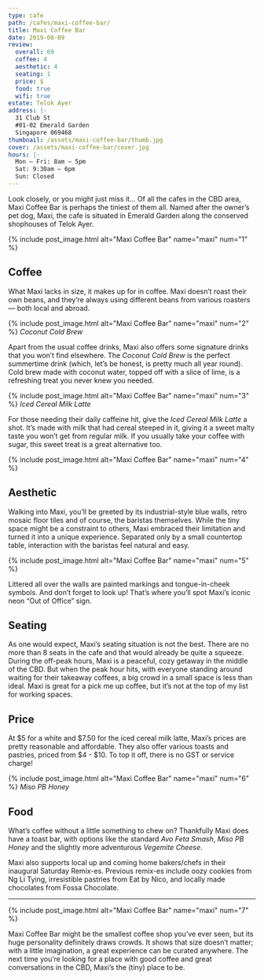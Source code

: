 ```yaml
---
type: cafe
path: /cafes/maxi-coffee-bar/
title: Maxi Coffee Bar
date: 2019-08-09
review:
  overall: 69
  coffee: 4
  aesthetic: 4
  seating: 1
  price: $
  food: true
  wifi: true
estate: Telok Ayer
address: |-
  31 Club St
  #01-02 Emerald Garden
  Singapore 069468
thumbnail: /assets/maxi-coffee-bar/thumb.jpg
cover: /assets/maxi-coffee-bar/cover.jpg
hours: |-
  Mon – Fri: 8am – 5pm
  Sat: 9:30am – 6pm
  Sun: Closed
---
```


Look closely, or you might just miss it… Of all the cafes in the CBD area, Maxi Coffee Bar is perhaps the tiniest of them all<!--more-->. Named after the owner’s pet dog, Maxi, the cafe is situated in Emerald Garden along the conserved shophouses of Telok Ayer.

{% include post_image.html
  alt="Maxi Coffee Bar"
  name="maxi"
  num="1"
%}

## Coffee

What Maxi lacks in size, it makes up for in coffee. Maxi doesn’t roast their own beans, and they’re always using different beans from various roasters — both local and abroad.

{% include post_image.html
  alt="Maxi Coffee Bar"
  name="maxi"
  num="2"
%}
_Coconut Cold Brew_

Apart from the usual coffee drinks, Maxi also offers some signature drinks that you won’t find elsewhere. The _Coconut Cold Brew_ is the perfect summertime drink (which, let’s be honest, is pretty much all year round). Cold brew made with coconut water, topped off with a slice of lime, is a refreshing treat you never knew you needed.

{% include post_image.html
  alt="Maxi Coffee Bar"
  name="maxi"
  num="3"
%}
_Iced Cereal Milk Latte_

For those needing their daily caffeine hit, give the _Iced Cereal Milk Latte_ a shot. It’s made with milk that had cereal steeped in it, giving it a sweet malty taste you won’t get from regular milk. If you usually take your coffee with sugar, this sweet treat is a great alternative too.

{% include post_image.html
  alt="Maxi Coffee Bar"
  name="maxi"
  num="4"
%}

## Aesthetic

Walking into Maxi, you’ll be greeted by its industrial-style blue walls, retro mosaic floor tiles and of course, the baristas themselves. While the tiny space might be a constraint to others, Maxi embraced their limitation and turned it into a unique experience. Separated only by a small countertop table, interaction with the baristas feel natural and easy.

{% include post_image.html
  alt="Maxi Coffee Bar"
  name="maxi"
  num="5"
%}

Littered all over the walls are painted markings and tongue-in-cheek symbols. And don’t forget to look up! That’s where you’ll spot Maxi’s iconic neon “Out of Office” sign.

## Seating

As one would expect, Maxi’s seating situation is not the best. There are no more than 8 seats in the cafe and that would already be quite a squeeze. During the off-peak hours, Maxi is a peaceful, cozy getaway in the middle of the CBD. But when the peak hour hits, with everyone standing around waiting for their takeaway coffees, a big crowd in a small space is less than ideal. Maxi is great for a pick me up coffee, but it’s not at the top of my list for working spaces.

## Price

At $5 for a white and $7.50 for the iced cereal milk latte, Maxi’s prices are pretty reasonable and affordable. They also offer various toasts and pastries, priced from $4 - $10. To top it off, there is no GST or service charge!

{% include post_image.html
  alt="Maxi Coffee Bar"
  name="maxi"
  num="6"
%}
_Miso PB Honey_

## Food

What’s coffee without a little something to chew on? Thankfully Maxi does have a toast bar, with options like the standard _Avo Feta Smash_, _Miso PB Honey_ and the slightly more adventurous _Vegemite Cheese_.

Maxi also supports local up and coming home bakers/chefs in their inaugural Saturday Remix-es. Previous remix-es include oozy cookies from Ng Li Tying, irresistible pastries from Eat by Nico, and locally made chocolates from Fossa Chocolate.

---

{% include post_image.html
  alt="Maxi Coffee Bar"
  name="maxi"
  num="7"
%}

Maxi Coffee Bar might be the smallest coffee shop you’ve ever seen, but its huge personality definitely draws crowds. It shows that size doesn’t matter; with a little imagination, a great experience can be curated anywhere. The next time you’re looking for a place with good coffee and great conversations in the CBD, Maxi’s the (tiny) place to be.
